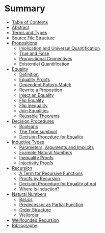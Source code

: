 # Summary

* [Table of Contents](SUMMARY.md)
* [Abstract](README.md)
* [Terms and Types](docs/basics/terms.md)
* [Source File Structure](docs/basics/source_file.md)
* [Propositions](docs/basics/propositions.md)
  + [Implication and Universal Quantification](
      docs/basics/propositions.md#implication-and-universal-quantification)
  + [True and False](docs/basics/propositions.md#true-and-false)
  + [Propositional Connectives](
      docs/basics/propositions.md#propositional-connectives)
  + [Existential Quantification](
      docs/basics/propositions.md#existential-quantification)
* [Equality](docs/basics/equality.md)
  + [Definition](docs/basics/equality.md#definition)
  + [Equality Proofs](docs/basics/equality.md#equality-proofs)
  + [Dependent Pattern Match](docs/basics/equality.md#dependent-pattern-match)
  + [Rewrite a Proposition](docs/basics/equality.md#rewrite-a-proposition)
  + [Inject an Equality](docs/basics/equality.md#inject-an-equality)
  + [Flip Equality](docs/basics/equality.md#flip-equality)
  + [Flip Inequality](docs/basics/equality.md#flip-inequality)
  + [Join Equalities](docs/basics/equality.md#join-equalities)
  + [Reusable Theorems](docs/basics/equality.md#reusable-theorems)
* [Decision Procedures](docs/basics/decision.md)
  + [Booleans](docs/basics/decision.md#booleans)
  + [The Type sumbool](docs/basics/decision.md#the-type-sumbool)
  + [Decision Procedure for Equality](
       docs/basics/decision.md#decision-procedure-for-equality)
* [Inductive Types](docs/basics/inductive.md)
  + [Parameters, Arguments and Implicits](
      docs/basics/inductive.md#parameters-arguments-and-implicits)
  + [Example Natural Numbers](docs/basics/inductive.md#example-natural-numbers)
  + [Inequality Proofs](docs/basics/inductive.md#inequality-proofs)
  + [Injectivity Proofs](docs/basics/inductive.md#injectivity-proofs)
* [Recursion](docs/basics/recursion.md)
  + [A Term for Recursive Functions](
      docs/basics/recursion.md#a-term-for-recursive-functions)
  + [Proofs by Recursion](docs/basics/recursion.md#proofs-by-recursion)
  + [Decision Procedure for Equality of nat](
      docs/basics/recursion.md#decision-procedure-for-equality-of-nat)
  + [Where is Induction?](docs/basics/recursion.md#where-is-induction)
* [Natural Numbers](docs/basics/natural/README.md)
  + [Basics](docs/basics/natural/basics.md)
  + [Predecessor as Partial Function](docs/basics/natural/predecessor.md)
  + [Order Structure](docs/basics/natural/order.md)
  + [Wellorder](docs/basics/natural/wellorder.md)
* [Wellfounded Recursion](docs/basics/wellfounded_recursion.md)
* [Bibliography](docs/bibliography.md)


<!---
Local Variables:
mode: outline
coding: iso-latin-1
outline-regexp: "#+"
End:
-->


